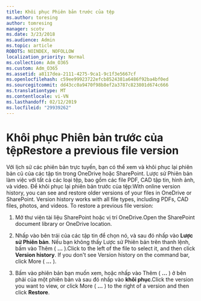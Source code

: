 ```yaml
---
title: Khôi phục Phiên bản trước của tệp
ms.author: toresing
author: tomresing
manager: scotv
ms.date: 3/23/2018
ms.audience: Admin
ms.topic: article
ROBOTS: NOINDEX, NOFOLLOW
localization_priority: Normal
ms.collection: Adm_O365
ms.custom: Adm_O365
ms.assetid: a8117dea-2111-4275-9ca1-9c1f3e5667cf
ms.openlocfilehash: c59ee99923722efcb8524381a6486f92ba4bf0ed
ms.sourcegitcommit: dd43cc0a9470f98b8ef2a3787c823801d674c666
ms.translationtype: MT
ms.contentlocale: vi-VN
ms.lasthandoff: 02/12/2019
ms.locfileid: "29939262"
---
```

# <a name="restore-a-previous-file-version"></a><span data-ttu-id="4d49b-102">Khôi phục Phiên bản trước của tệp</span><span class="sxs-lookup"><span data-stu-id="4d49b-102">Restore a previous file version</span></span>

<span data-ttu-id="4d49b-p101">Với lịch sử các phiên bản trực tuyến, bạn có thể xem và khôi phục lại phiên bản cũ của các tập tin trong OneDrive hoặc SharePoint. Lược sử Phiên bản làm việc với tất cả các loại tệp, bao gồm các file PDF, CAD tập tin, hình ảnh, và video. Để khôi phục lại phiên bản trước của tệp:</span><span class="sxs-lookup"><span data-stu-id="4d49b-p101">With online version history, you can see and restore older versions of your files in OneDrive or SharePoint. Version history works with all file types, including PDFs, CAD files, photos, and videos. To restore a previous file version:</span></span>
  
1. <span data-ttu-id="4d49b-106">Mở thư viện tài liệu SharePoint hoặc vị trí OneDrive.</span><span class="sxs-lookup"><span data-stu-id="4d49b-106">Open the SharePoint document library or OneDrive location.</span></span>
    
2. <span data-ttu-id="4d49b-p102">Nhấp vào bên trái của các tập tin để chọn nó, và sau đó nhấp vào **Lược sử Phiên bản**. Nếu bạn không thấy Lược sử Phiên bản trên thanh lệnh, bấm vào Thêm ( **...** ).</span><span class="sxs-lookup"><span data-stu-id="4d49b-p102">Click to the left of the file to select it, and then click **Version history**. If you don't see Version history on the command bar, click More ( **...** ).</span></span> 
    
3. <span data-ttu-id="4d49b-109">Bấm vào phiên bản bạn muốn xem, hoặc nhấp vào Thêm ( **...** ) ở bên phải của một phiên bản và sau đó nhấp vào **khôi phục**.</span><span class="sxs-lookup"><span data-stu-id="4d49b-109">Click the version you want to view, or click More ( **...** ) to the right of a version and then click **Restore**.</span></span>
    

